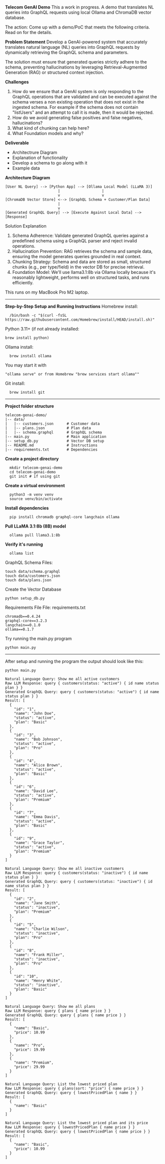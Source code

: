 **Telecom GenAI Demo**
This a work in progress.
A demo that translates NL queries into GraphQL requests using local Ollama and ChromaDB vector database.

The action: Come up with a demo/PoC that meets the following criteria. Read on for the details.

**Problem Statement**
Develop a GenAI-powered system that accurately translates natural language (NL) queries into GraphQL requests by dynamically retrieving the GraphQL schema and parameters.

The solution must ensure that generated queries strictly adhere to the schema, preventing hallucinations by leveraging Retrieval-Augmented Generation (RAG) or structured context injection.

**Challenges**
1. How do we ensure that a GenAI system is only responding to the GraphQL operations that are validated and can be executed against the schema verses a non existing operation that does not exist in the ingested schema. For example if the schema does not contain "listUsers" and an attempt to call it is made, then it would be rejected.
2. How do we avoid generating false positives and false negatives, hallucinations?
3. What kind of chunking can help here?
4. What Foundation models and why?

**Deliverable**
- Architectrure Diagram
- Explanation of functionality
- Develop a schema to go along with it
- Example data



**Architecture Diagram**
```
[User NL Query] --> [Python App] --> [Ollama Local Model (LLaMA 3)]
                        |                   |
                        v                   v
[ChromaDB Vector Store] <--> [GraphQL Schema + Customer/Plan Data]
                        |
                        v
[Generated GraphQL Query] --> [Execute Against Local Data] --> [Response]
```

Solution Explanation

1. Schema Adherence: Validate generated GraphQL queries against a predefined schema using a GraphQL parser and reject invalid operations.
2. Hallucination Prevention: RAG retrieves the schema and sample data, ensuring the model generates queries grounded in real context.
3. Chunking Strategy: Schema and data are stored as small, structured chunks (e.g., per type/field) in the vector DB for precise retrieval.
4. Foundation Model: We'll use llama3.1:8b via Ollama locally because it's reasonably lightweight, performs well on structured tasks, and runs efficiently.

This runs on my MacBook Pro M2 laptop.

----

**Step-by-Step Setup and Running Instructions**
Homebrew install: 
```
  /bin/bash -c "$(curl -fsSL https://raw.githubusercontent.com/Homebrew/install/HEAD/install.sh)"
```

Python 3.11+ (if not already installed:
```
brew install python)
```

Ollama install: 
```
  brew install ollama
```

You may start it with
```
"ollama serve" or from Homebrew "brew services start ollama""
```

Git install: 
```
  brew install git
```

----

**Project folder structure**
```
telecom-genai-demo/
|-- data/
|   |-- customers.json      # Customer data
|   |-- plans.json          # Plan data
|   |-- schema.graphql      # GraphQL schema
|-- main.py                 # Main application
|-- setup_db.py             # Vector DB setup
|-- README.md               # Instructions
|-- requirements.txt        # Dependencies
```

**Create a project directory**
```
  mkdir telecom-genai-demo
  cd telecom-genai-demo
  git init # if using git
```

**Create a virtual environment**
```
  python3 -m venv venv
  source venv/bin/activate
```

**Install dependencies**
```
  pip install chromadb graphql-core langchain ollama
```

**Pull LLaMA 3.1:8b (8B) model**
```
  ollama pull llama3.1:8b
```

**Verify it's running**
```
  ollama list
```

GraphQL Schema
Files:
``` 
touch data/schema.graphql
touch data/customers.json
touch data/plans.json
```

Create the Vector Database
```
python setup_db.py
```
Requirements File
File: requirements.txt
```
chromadb==0.4.24
graphql-core==3.2.3
langchain==0.1.0
ollama==0.1.7
```
Try running the main.py program
```
python main.py
```
----

After setup and running the program the output should look like this:

```
python main.py

Natural Language Query: Show me all active customers
Raw LLM Response: query { customers(status: "active") { id name status plan } }
Generated GraphQL Query: query { customers(status: "active") { id name status plan } }
Result: [
  {
    "id": "1",
    "name": "John Doe",
    "status": "active",
    "plan": "Basic"
  },
  {
    "id": "3",
    "name": "Bob Johnson",
    "status": "active",
    "plan": "Pro"
  },
  {
    "id": "4",
    "name": "Alice Brown",
    "status": "active",
    "plan": "Basic"
  },
  {
    "id": "6",
    "name": "David Lee",
    "status": "active",
    "plan": "Premium"
  },
  {
    "id": "7",
    "name": "Emma Davis",
    "status": "active",
    "plan": "Basic"
  },
  {
    "id": "9",
    "name": "Grace Taylor",
    "status": "active",
    "plan": "Premium"
  }
]

Natural Language Query: Show me all inactive customers
Raw LLM Response: query { customers(status: "inactive") { id name status plan } }
Generated GraphQL Query: query { customers(status: "inactive") { id name status plan } }
Result: [
  {
    "id": "2",
    "name": "Jane Smith",
    "status": "inactive",
    "plan": "Premium"
  },
  {
    "id": "5",
    "name": "Charlie Wilson",
    "status": "inactive",
    "plan": "Pro"
  },
  {
    "id": "8",
    "name": "Frank Miller",
    "status": "inactive",
    "plan": "Pro"
  },
  {
    "id": "10",
    "name": "Henry White",
    "status": "inactive",
    "plan": "Basic"
  }
]

Natural Language Query: Show me all plans
Raw LLM Response: query { plans { name price } }
Generated GraphQL Query: query { plans { name price } }
Result: [
  {
    "name": "Basic",
    "price": 10.99
  },
  {
    "name": "Pro",
    "price": 19.99
  },
  {
    "name": "Premium",
    "price": 29.99
  }
]

Natural Language Query: List the lowest priced plan
Raw LLM Response: query { plans(sort: "price") { name price } }
Generated GraphQL Query: query { lowestPricedPlan { name } }
Result: [
  {
    "name": "Basic"
  }
]

Natural Language Query: List the lowest priced plan and its price
Raw LLM Response: query { lowestPricedPlan { name price } }
Generated GraphQL Query: query { lowestPricedPlan { name price } }
Result: [
  {
    "name": "Basic",
    "price": 10.99
  }
]

```
